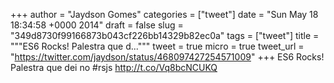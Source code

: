 
+++
author = "Jaydson Gomes"
categories = ["tweet"]
date = "Sun May 18 18:34:58 +0000 2014"
draft = false
slug = "349d8730f99166873b043cf226bb14329b82ec0a"
tags = ["tweet"]
title = """ES6 Rocks! Palestra que d..."""
tweet = true
micro = true
tweet_url = "https://twitter.com/jaydson/status/468097427254571009"
+++
ES6 Rocks! Palestra que dei no #rsjs http://t.co/Vq8bcNCUKQ
